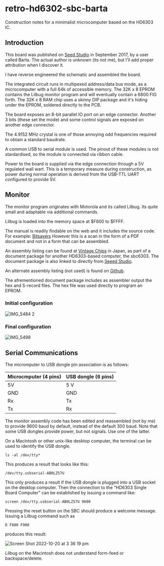 # retro-hd6302-sbc-barta
Construction notes for a minimalist microcomputer based on the HD6303 IC.

## Introduction

This board was published on [Seed Studio](https://www.seeedstudio.com/Hitachi-HD6303-Single-Board-Computer-(SBC)-g-1017489) in September 2017, by a user called Barta. The actual author is unknown (its not me), but I'll add proper attribution when I discover it.

I have reverse engineered the schematic and assembled the board. 

The integrated circuit runs in multipexed address/data bus mode, as a microcomputer with a full 64k of accessible memory.
The 32K x 8 EPROM contains the Lilbug monitor program and will eventually contain a 6800 FIG forth.
The 32K x 8 RAM chip uses a skinny DIP package and it's hiding under the EPROM, 
soldered directly to the PCB.

The board exposes an 8-bit parallel IO port on an edge connector.
Another 3 bits (these set the mode) and some control signals are exposed on another edge connector.

The 4.9152 MHz crystal is one of those annoying odd frequencies required to obtain a standard baudrate.

A common USB to serial module is used. 
The pinout of these modules is not stardardised, so the module is connected via ribbon cable.

Power to the board is supplied via the edge connection through a 5V regulated wall wart.
This is a temporary measure during construction, as power during normal operation 
is derived from the USB-TTL UART configured to provide 5V.

## Monitor

The monitor program originates with Motorola and its called Lilbug. 
Its quite small and adaptable via additional commands.

Lilbug is loaded into the memory space at $F800 to $FFFF.

The manual is readily findable on the web and it includes the source code.
For example: [Bitsavers](http://www.bitsavers.org/components/motorola/6801/MC6801RM_AD2_MC6801_Reference_Manual_May84.pdf)
However this is a scan in the form of a PDF document and not in a form that can be assembled.

An assembly listing can be found at [Vintage Chips](https://vintagechips.wordpress.com/2018/02/04/sbc6303完成間近/) in Japan, 
as part of a document package for another HD6303-based computer, the sbc6303.
The document package is also linked to directly from [Seeed Studio](https://www.seeedstudio.com/SBC6303-g-1187477).

An alternate assembly listing (not used) is found on [Github](https://github.com/tgtakaoka/LILbug).

The afrementioned document package includes as assembler output the hex and S-record files. 
The hex file was used directly to program an EPROM.

### Initial configuration
![IMG_5484 2](https://user-images.githubusercontent.com/1712402/196090757-239bce5f-099a-4dab-af43-f08a50b5a755.jpg)

### Final configuration

![IMG_5498](https://user-images.githubusercontent.com/1712402/196854200-3afc4944-1a5d-4e9e-a85e-cff66e803f4b.JPG)

## Serial Communications

The micromputer to USB dongle pin association is as follows:

| Microcmputer (4 pins) | USB dongle (6 pins) |
| --------------------- | ------------------- |
| 5V                    | 5 V |
| GND                   | GND |
| Rx                    | Tx |
| Tx                    | Rx |

The monitor assembly code has been edited and reassembled (not by me) to provide 9600 baud by default, instead of the default 300 baud.
Note that some USB dongles provide power, but not signals. Use one of the latter.

On a Macintosh or other unix-like desktop computer, the terminal can be used to identify the USB dongle.

`
ls -al /dev/tty*
`

This produces a result that looks like this:

`
/dev/tty.usbserial-AB0LZ57U
`

This only produces a result if the USB dongle is plugged into a USB socket on the desktop computer. 
Then the connection to the "HD6303 Single Board Computer" can be established by issuing a command like:

`
screen /dev/tty.usbserial-AB0LZ57U 9600
`

Pressing the reset button on the SBC should produce a welcome message.
Issuing a Lilbug command such as

`
D F800 F900
`

produces this result:

![Screen Shot 2022-10-20 at 3 36 19 pm](https://user-images.githubusercontent.com/1712402/196857619-6397128e-36a6-4e02-8bd9-75d331dd4b4c.png)

Lilbug on the Macintosh does not understand form-feed or backspace/delete.
